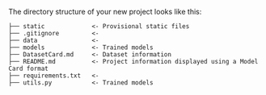The directory structure of your new project looks like this: 

```
├── static             <- Provisional static files
├── .gitignore         <- 
├── data               <- 
├── models             <- Trained models
├── DatasetCard.md     <- Dataset information 
├── README.md          <- Project information displayed using a Model Card format
├── requirements.txt   <- 
├── utils.py           <- Trained models
```
